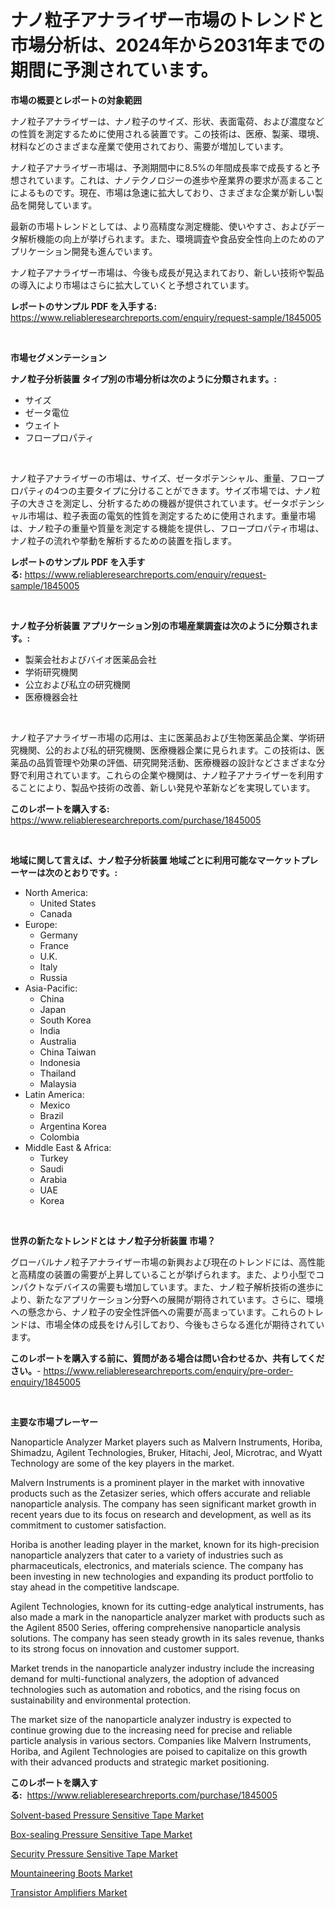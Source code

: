 <p><h1>ナノ粒子アナライザー市場のトレンドと市場分析は、2024年から2031年までの期間に予測されています。</h1></p><p><strong>市場の概要とレポートの対象範囲</strong></p>
<p><p>ナノ粒子アナライザーは、ナノ粒子のサイズ、形状、表面電荷、および濃度などの性質を測定するために使用される装置です。この技術は、医療、製薬、環境、材料などのさまざまな産業で使用されており、需要が増加しています。</p><p>ナノ粒子アナライザー市場は、予測期間中に8.5%の年間成長率で成長すると予想されています。これは、ナノテクノロジーの進歩や産業界の要求が高まることによるものです。現在、市場は急速に拡大しており、さまざまな企業が新しい製品を開発しています。</p><p>最新の市場トレンドとしては、より高精度な測定機能、使いやすさ、およびデータ解析機能の向上が挙げられます。また、環境調査や食品安全性向上のためのアプリケーション開発も進んでいます。</p><p>ナノ粒子アナライザー市場は、今後も成長が見込まれており、新しい技術や製品の導入により市場はさらに拡大していくと予想されています。</p></p>
<p><strong>レポートのサンプル PDF を入手する:</strong> <a href="https://www.reliableresearchreports.com/enquiry/request-sample/1845005">https://www.reliableresearchreports.com/enquiry/request-sample/1845005</a></p>
<p>&nbsp;</p>
<p><strong>市場セグメンテーション</strong></p>
<p><strong>ナノ粒子分析装置 タイプ別の市場分析は次のように分類されます。:</strong></p>
<p><ul><li>サイズ</li><li>ゼータ電位</li><li>ウェイト</li><li>フロープロパティ</li></ul></p>
<p>&nbsp;</p>
<p><p>ナノ粒子アナライザーの市場は、サイズ、ゼータポテンシャル、重量、フロープロパティの4つの主要タイプに分けることができます。サイズ市場では、ナノ粒子の大きさを測定し、分析するための機器が提供されています。ゼータポテンシャル市場は、粒子表面の電気的性質を測定するために使用されます。重量市場は、ナノ粒子の重量や質量を測定する機能を提供し、フロープロパティ市場は、ナノ粒子の流れや挙動を解析するための装置を指します。</p></p>
<p><strong>レポートのサンプル PDF を入手する:</strong>&nbsp;<a href="https://www.reliableresearchreports.com/enquiry/request-sample/1845005">https://www.reliableresearchreports.com/enquiry/request-sample/1845005</a></p>
<p>&nbsp;</p>
<p><strong> ナノ粒子分析装置 アプリケーション別の市場産業調査は次のように分類されます。:</strong></p>
<p><ul><li>製薬会社およびバイオ医薬品会社</li><li>学術研究機関</li><li>公立および私立の研究機関</li><li>医療機器会社</li></ul></p>
<p>&nbsp;</p>
<p><p>ナノ粒子アナライザー市場の応用は、主に医薬品および生物医薬品企業、学術研究機関、公的および私的研究機関、医療機器企業に見られます。この技術は、医薬品の品質管理や効果の評価、研究開発活動、医療機器の設計などさまざまな分野で利用されています。これらの企業や機関は、ナノ粒子アナライザーを利用することにより、製品や技術の改善、新しい発見や革新などを実現しています。</p></p>
<p><strong>このレポートを購入する:</strong>&nbsp; <a href="https://www.reliableresearchreports.com/purchase/1845005">https://www.reliableresearchreports.com/purchase/1845005</a></p>
<p>&nbsp;</p>
<p><strong>地域に関して言えば、ナノ粒子分析装置 地域ごとに利用可能なマーケットプレーヤーは次のとおりです。:</strong></p>
<p><ul>
    <li>
        North America:
        <ul>
            <li>United States</li>
            <li>Canada</li>
        </ul>
    </li>
    <li>
        Europe:
        <ul>
            <li>Germany</li>
            <li>France</li>
            <li>U.K.</li>
            <li>Italy</li>
            <li>Russia</li>
        </ul>
    </li>
    <li>
        Asia-Pacific:
        <ul>
            <li>China</li>
            <li>Japan</li>
            <li>South Korea</li>
            <li>India</li>
            <li>Australia</li>
            <li>China Taiwan</li>
            <li>Indonesia</li>
            <li>Thailand</li>
            <li>Malaysia</li>
        </ul>
    </li>
    <li>
        Latin America:
        <ul>
            <li>Mexico</li>
            <li>Brazil</li>
            <li>Argentina Korea</li>
            <li>Colombia</li>
        </ul>
    </li>
    <li>
        Middle East & Africa:
        <ul>
            <li>Turkey</li>
            <li>Saudi</li>
            <li>Arabia</li>
            <li>UAE</li>
            <li>Korea</li>
        </ul>
    </li>
    </ul></p>
<p>&nbsp;</p>
<p><strong>世界の新たなトレンドとは ナノ粒子分析装置 市場？</strong></p>
<p><p>グローバルナノ粒子アナライザー市場の新興および現在のトレンドには、高性能と高精度の装置の需要が上昇していることが挙げられます。また、より小型でコンパクトなデバイスの需要も増加しています。また、ナノ粒子解析技術の進歩により、新たなアプリケーション分野への展開が期待されています。さらに、環境への懸念から、ナノ粒子の安全性評価への需要が高まっています。これらのトレンドは、市場全体の成長をけん引しており、今後もさらなる進化が期待されています。</p></p>
<p><strong>このレポートを購入する前に、質問がある場合は問い合わせるか、共有してください。</strong>- <a href="https://www.reliableresearchreports.com/enquiry/pre-order-enquiry/1845005">https://www.reliableresearchreports.com/enquiry/pre-order-enquiry/1845005</a></p>
<p>&nbsp;</p>
<p><strong>主要な市場プレーヤー</strong></p>
<p><p>Nanoparticle Analyzer Market players such as Malvern Instruments, Horiba, Shimadzu, Agilent Technologies, Bruker, Hitachi, Jeol, Microtrac, and Wyatt Technology are some of the key players in the market.</p><p>Malvern Instruments is a prominent player in the market with innovative products such as the Zetasizer series, which offers accurate and reliable nanoparticle analysis. The company has seen significant market growth in recent years due to its focus on research and development, as well as its commitment to customer satisfaction.</p><p>Horiba is another leading player in the market, known for its high-precision nanoparticle analyzers that cater to a variety of industries such as pharmaceuticals, electronics, and materials science. The company has been investing in new technologies and expanding its product portfolio to stay ahead in the competitive landscape.</p><p>Agilent Technologies, known for its cutting-edge analytical instruments, has also made a mark in the nanoparticle analyzer market with products such as the Agilent 8500 Series, offering comprehensive nanoparticle analysis solutions. The company has seen steady growth in its sales revenue, thanks to its strong focus on innovation and customer support.</p><p>Market trends in the nanoparticle analyzer industry include the increasing demand for multi-functional analyzers, the adoption of advanced technologies such as automation and robotics, and the rising focus on sustainability and environmental protection.</p><p>The market size of the nanoparticle analyzer industry is expected to continue growing due to the increasing need for precise and reliable particle analysis in various sectors. Companies like Malvern Instruments, Horiba, and Agilent Technologies are poised to capitalize on this growth with their advanced products and strategic market positioning.</p></p>
<p><strong>このレポートを購入する:</strong>&nbsp;&nbsp;<a href="https://www.reliableresearchreports.com/purchase/1845005">https://www.reliableresearchreports.com/purchase/1845005</a></p>
<p><p><a href="https://natural-crush-b99.notion.site/Solvent-based-Pressure-Sensitive-Tape-Market-Size-Growth-and-Forecast-from-2024-2031-dacd589cb04b4aa6b7f12fccde5145e7">Solvent-based Pressure Sensitive Tape Market</a></p><p><a href="https://gamy-alyssum-396.notion.site/Box-sealing-Pressure-Sensitive-Tape-Market-with-the-goal-of-estimating-the-market-size-and-future-gr-2e3d4a0b09b94d01aa309f202a15b37d">Box-sealing Pressure Sensitive Tape Market</a></p><p><a href="https://boundless-drawbridge-702.notion.site/Security-Pressure-Sensitive-Tape-Market-Size-Evaluating-its-Market-Trends-Growth-and-Projections--29b2b69f2bc54f018503d0bdb43b1405">Security Pressure Sensitive Tape Market</a></p><p><a href="https://view.publitas.com/reportprime-1/mountaineering-boots-market-provides-detailed-segmentation-of-this-market-based-on-type-application-and-region-and-forecast-for-the-period-from-2024-2031/">Mountaineering Boots Market</a></p><p><a href="https://view.publitas.com/reportprime-1/transistor-amplifiers-market-size-market-share-and-global-market-analysis-report-2024-2031/">Transistor Amplifiers Market</a></p></p>